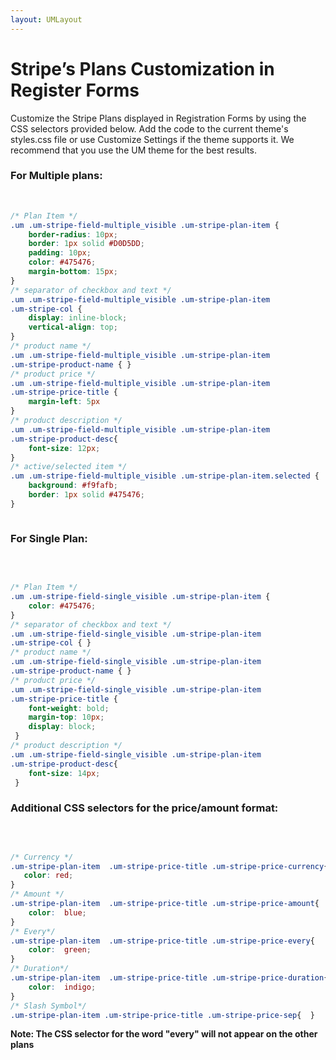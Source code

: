 ```yaml
---
layout: UMLayout
---
```

# Stripe’s Plans Customization in Register Forms
<p>
	Customize the Stripe Plans displayed in Registration Forms by using the CSS selectors provided below. Add the code to the current theme's styles.css file or use Customize Settings if the theme supports it. We recommend that you use the UM theme for the best results.
</p>


### For Multiple plans:

<p>
 

``` css
/* Plan Item */
.um .um-stripe-field-multiple_visible .um-stripe-plan-item { 
	border-radius: 10px;
	border: 1px solid #D0D5DD;
	padding: 10px;
	color: #475476;
	margin-bottom: 15px;
}
/* separator of checkbox and text */
.um .um-stripe-field-multiple_visible .um-stripe-plan-item
.um-stripe-col {
	display: inline-block;
	vertical-align: top;
}
/* product name */
.um .um-stripe-field-multiple_visible .um-stripe-plan-item
.um-stripe-product-name { }
/* product price */
.um .um-stripe-field-multiple_visible .um-stripe-plan-item
.um-stripe-price-title { 
	margin-left: 5px
}
/* product description */
.um .um-stripe-field-multiple_visible .um-stripe-plan-item
.um-stripe-product-desc{
	font-size: 12px;
} 
/* active/selected item */
.um .um-stripe-field-multiple_visible .um-stripe-plan-item.selected { 
	background: #f9fafb;
	border: 1px solid #475476;
}
```
</p>
<p>
	<img class="callout-blue" src="https://s3.amazonaws.com/helpscout.net/docs/assets/561c96629033600a7a36d662/images/648818eb7f8c2575e3544c74/file-wFAxDgxJhY.png" alt="">
</p>


### For Single Plan:

<p>
 


```css

/* Plan Item */
.um .um-stripe-field-single_visible .um-stripe-plan-item {
	color: #475476;
}
/* separator of checkbox and text */
.um .um-stripe-field-single_visible .um-stripe-plan-item
.um-stripe-col { }
/* product name */
.um .um-stripe-field-single_visible .um-stripe-plan-item
.um-stripe-product-name { }
/* product price */
.um .um-stripe-field-single_visible .um-stripe-plan-item
.um-stripe-price-title {
	font-weight: bold;
	margin-top: 10px;
	display: block;
 }
/* product description */
.um .um-stripe-field-single_visible .um-stripe-plan-item
.um-stripe-product-desc{
	font-size: 14px;
 }
```
</p>


### Additional CSS selectors for the price/amount format:

<p>
 


```css

/* Currency */
.um-stripe-plan-item  .um-stripe-price-title .um-stripe-price-currency{
   color: red;
}
/* Amount */
.um-stripe-plan-item  .um-stripe-price-title .um-stripe-price-amount{
    color:  blue;
}
/* Every*/
.um-stripe-plan-item  .um-stripe-price-title .um-stripe-price-every{
    color:  green;
}
/* Duration*/
.um-stripe-plan-item  .um-stripe-price-title .um-stripe-price-duration{
    color:  indigo;
}
/* Slash Symbol*/
.um-stripe-plan-item .um-stripe-price-title .um-stripe-price-sep{  }
```
</p>
<p>
	<strong>Note: The CSS selector for the word "every" will not appear on the other plans</strong>
</p>
<p>
	<img class="callout-blue" src="https://s3.amazonaws.com/helpscout.net/docs/assets/561c96629033600a7a36d662/images/6491d4a8e9352a3c57926b17/file-NI5qt1TftB.png" alt="">
</p>
